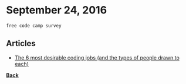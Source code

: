 # September 24, 2016

`free code camp survey`

## Articles

- [The 6 most desirable coding jobs (and the types of people drawn to each)
](https://medium.freecodecamp.com/the-6-most-desirable-coding-jobs-and-the-types-of-people-drawn-to-each-aebac45fd7f7#.tra3v7vi1)


[__Back__](../README.md#sep)
